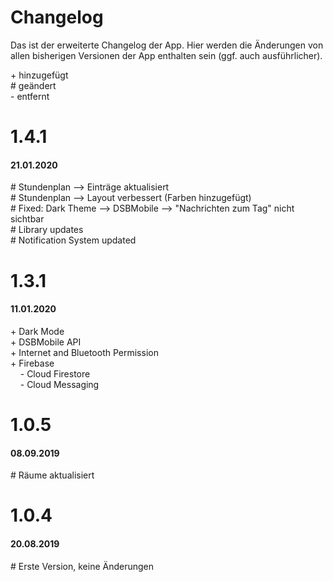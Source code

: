 <h1>Changelog</h1>

Das ist der erweiterte Changelog der App. Hier werden die Änderungen von allen bisherigen Versionen der App enthalten sein (ggf. auch ausführlicher).

\+ hinzugefügt<br>
\# geändert<br>
\- entfernt

<h1>1.4.1</h1>
<h4>21.01.2020</h4>
# Stundenplan --> Einträge aktualisiert<br>
# Stundenplan --> Layout verbessert (Farben hinzugefügt)<br>
# Fixed: Dark Theme --> DSBMobile --> "Nachrichten zum Tag" nicht sichtbar <br>
# Library updates <br>
# Notification System updated <br>

<h1>1.3.1</h1>
<h4>11.01.2020</h4>
+ Dark Mode<br>
+ DSBMobile API<br>
+ Internet and Bluetooth Permission<br>
+ Firebase<br>
&nbsp;&nbsp;&nbsp;&nbsp;- Cloud Firestore<br>
&nbsp;&nbsp;&nbsp;&nbsp;- Cloud Messaging<br>

<h1>1.0.5</h1>
<h4>08.09.2019</h4>
# Räume aktualisiert<br>

<h1>1.0.4</h1>
<h4>20.08.2019</h4>
# Erste Version, keine Änderungen<br>